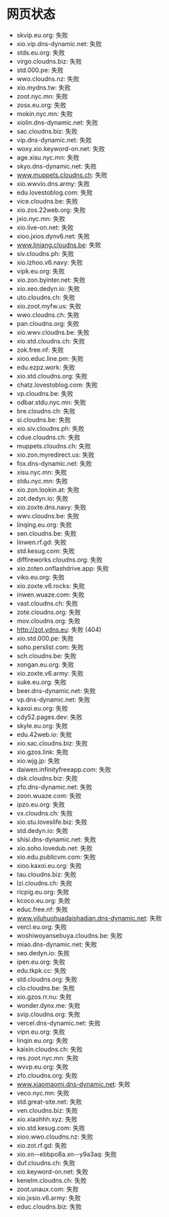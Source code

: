 # 网页状态
- skvip.eu.org: 失败
- xio.vip.dns-dynamic.net: 失败
- stds.eu.org: 失败
- virgo.cloudns.biz: 失败
- std.000.pe: 失败
- wwo.cloudns.nz: 失败
- xio.mydns.tw: 失败
- zoot.nyc.mn: 失败
- zosx.eu.org: 失败
- mokin.nyc.mn: 失败
- xiolin.dns-dynamic.net: 失败
- sac.cloudns.biz: 失败
- vip.dns-dynamic.net: 失败
- woxy.xio.keyword-on.net: 失败
- age.xisu.nyc.mn: 失败
- skyo.dns-dynamic.net: 失败
- www.muppets.cloudns.ch: 失败
- xio.wwvio.dns.army: 失败
- edu.lovestoblog.com: 失败
- vice.cloudns.be: 失败
- xio.zos.22web.org: 失败
- jxio.nyc.mn: 失败
- xio.live-on.net: 失败
- xioo.jxios.dynv6.net: 失败
- www.liniang.cloudns.be: 失败
- siv.cloudns.ph: 失败
- xio.lzhoo.v6.navy: 失败
- vipk.eu.org: 失败
- xio.zon.byinter.net: 失败
- xio.xeo.dedyn.io: 失败
- uto.cloudns.ch: 失败
- xio.zoot.myfw.us: 失败
- wwo.cloudns.ch: 失败
- pan.cloudns.org: 失败
- xio.wwv.cloudns.be: 失败
- xio.std.cloudns.ch: 失败
- zok.free.nf: 失败
- xioo.educ.line.pm: 失败
- edu.ezpz.work: 失败
- xio.std.cloudns.org: 失败
- chatz.lovestoblog.com: 失败
- vp.cloudns.be: 失败
- odbar.stdu.nyc.mn: 失败
- bre.cloudns.ch: 失败
- si.cloudns.be: 失败
- xio.siv.cloudns.ph: 失败
- cdue.cloudns.ch: 失败
- muppets.cloudns.ch: 失败
- xio.zon.myredirect.us: 失败
- fox.dns-dynamic.net: 失败
- xisu.nyc.mn: 失败
- stdu.nyc.mn: 失败
- xio.zon.lookin.at: 失败
- zot.dedyn.io: 失败
- xio.zoxte.dns.navy: 失败
- wwv.cloudns.be: 失败
- linqing.eu.org: 失败
- sen.cloudns.be: 失败
- linwen.rf.gd: 失败
- std.kesug.com: 失败
- diffireworks.cloudns.org: 失败
- xio.zoten.onflashdrive.app: 失败
- viko.eu.org: 失败
- xio.zoxte.v6.rocks: 失败
- inwen.wuaze.com: 失败
- vast.cloudns.ch: 失败
- zote.cloudns.org: 失败
- mov.cloudns.org: 失败
- http://zot.ydns.eu: 失败 (404)
- xio.std.000.pe: 失败
- soho.perslist.com: 失败
- sch.cloudns.be: 失败
- xongan.eu.org: 失败
- xio.zoxte.v6.army: 失败
- suke.eu.org: 失败
- beer.dns-dynamic.net: 失败
- vp.dns-dynamic.net: 失败
- kaxoi.eu.org: 失败
- cdy52.pages.dev: 失败
- skyle.eu.org: 失败
- edu.42web.io: 失败
- xio.sac.cloudns.biz: 失败
- xio.gzos.link: 失败
- xio.wjg.jp: 失败
- daiwen.infinityfreeapp.com: 失败
- dsk.cloudns.biz: 失败
- zfo.dns-dynamic.net: 失败
- zoon.wuaze.com: 失败
- ipzo.eu.org: 失败
- vx.cloudns.ch: 失败
- xio.stu.loveslife.biz: 失败
- std.dedyn.io: 失败
- shisi.dns-dynamic.net: 失败
- xio.soho.lovedub.net: 失败
- xio.edu.publicvm.com: 失败
- xioo.kaxoi.eu.org: 失败
- tau.cloudns.biz: 失败
- lzi.cloudns.ch: 失败
- ricpig.eu.org: 失败
- kcoco.eu.org: 失败
- educ.free.nf: 失败
- www.yiluhuohuadaishadian.dns-dynamic.net: 失败
- vercl.eu.org: 失败
- woshiwoyansebuya.cloudns.be: 失败
- miao.dns-dynamic.net: 失败
- xeo.dedyn.io: 失败
- ipen.eu.org: 失败
- edu.tkpk.cc: 失败
- std.cloudns.org: 失败
- clo.cloudns.be: 失败
- xio.gzos.rr.nu: 失败
- wonder.dynx.me: 失败
- svip.cloudns.org: 失败
- vercel.dns-dynamic.net: 失败
- vipn.eu.org: 失败
- linqin.eu.org: 失败
- kaixin.cloudns.ch: 失败
- res.zoot.nyc.mn: 失败
- wvvp.eu.org: 失败
- zfo.cloudns.org: 失败
- www.xiaomaomi.dns-dynamic.net: 失败
- veco.nyc.mn: 失败
- std.great-site.net: 失败
- ven.cloudns.biz: 失败
- xio.xiaohhh.xyz: 失败
- xio.std.kesug.com: 失败
- xioo.wwo.cloudns.nz: 失败
- xio.zot.rf.gd: 失败
- xio.xn--ebbpo8a.xn--y9a3aq: 失败
- duf.cloudns.ch: 失败
- xio.keyword-on.net: 失败
- kenelm.cloudns.ch: 失败
- zoot.unaux.com: 失败
- xio.jxsio.v6.army: 失败
- educ.cloudns.biz: 失败
